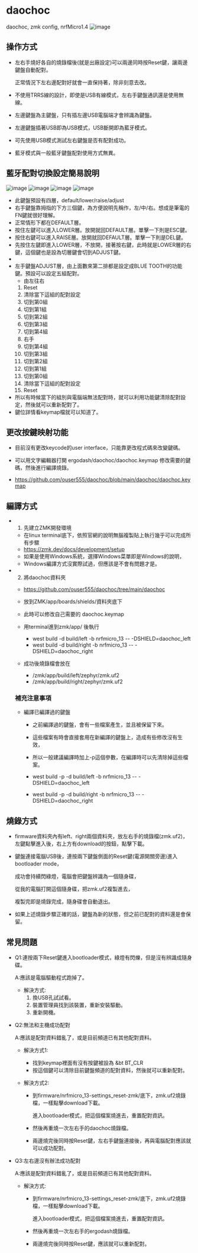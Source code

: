# daochoc
daochoc, zmk config, nrfMicro1.4
![image](https://github.com/ouser555/daochoc/blob/main/pic/ZwHFFmVuw4.png)


## 操作方式
* 左右手燒好各自的燒錄檔後(就是出廠設定)可以兩邊同時按Reset鍵，讓兩邊鍵盤自動配對。

  正常情況下左右邊配對好就會一直保持著，除非刻意去改。
  
* 不使用TRRS線的設計，即使是USB有線模式，左右手鍵盤通訊還是使用無線。  

* 左邊鍵盤為主鍵盤，只有插左邊USB電腦端才會辨識為鍵盤。

* 左邊鍵盤插著USB即為USB模式，USB斷開即為藍牙模式。

* 可先使用USB模式測試左右鍵盤是否有配對成功。

* 藍牙模式與一般藍牙鍵盤配對使用方式無異。

## 藍牙配對切換設定簡易說明
![image](https://github.com/ouser555/daochoc/blob/main/pic/layerdefault.png)
![image](https://github.com/ouser555/daochoc/blob/main/pic/layerlower.png)
![image](https://github.com/ouser555/daochoc/blob/main/pic/layerraise.png)
![image](https://github.com/ouser555/daochoc/blob/main/pic/layeradjust.png)
  * 此鍵盤預設有四層，default/lower/raise/adjust
  * 右手鍵盤靠拇指的下方三個鍵，為方便說明先稱作，左/中/右。想成是筆電的FN鍵就很好理解。
  * 正常情形下都在DEFAULT層。
  * 按住左鍵可以進入LOWER層。放開就回DEFAULT層。單擊一下則是ESC鍵。
  * 按住右鍵可以進入RAISE層。放開就回DEFAULT層。單擊一下則是DEL鍵。
  * 先按住左鍵即進入LOWER層，不放開，接著按右鍵，此時就是LOWER層的右鍵，這個鍵也是設為切層鍵會切到ADJUST鍵。
  * 
  * 左手鍵盤ADJUST層，由上面數來第二排都是設定成BLUE TOOTH的功能鍵。預設可以設定五組配對。
    * 由左往右
    1. Reset
    2. 清除當下這組的配對設定
    3. 切到第0組
    4. 切到第1組
    5. 切到第2組
    6. 切到第3組
    7. 切到第4組
    8. 右手
    9. 切到第4組
    10. 切到第3組
    11. 切到第2組
    12. 切到第1組
    13. 切到第0組
    14. 清除當下這組的配對設定
    15. Reset
  * 所以有時候當下的組別與電腦端無法配對時，就可以利用功能鍵清除配對設定，然後就可以重新配對了。
  * 鍵位詳情看keymap檔就可以知道了。

## 更改按鍵映射功能
  * 目前沒有更改keycode的user interface，只能靠更改程式碼來改變鍵碼。
  
  * 可以用文字編輯器打開 ergodash/daochoc/daochoc.keymap 修改需要的鍵碼，然後進行編譯燒錄。
  
  * https://github.com/ouser555/daochoc/blob/main/daochoc/daochoc.keymap

## 編譯方式
 
* 1. 先建立ZMK開發環境
  * 在linux terminal底下，依照官網的說明無腦複製貼上執行幾乎可以完成所有步驟
  * https://zmk.dev/docs/development/setup
  * 如果是使用Windows系統，選擇Windows菜單即是Windows的說明，
  * Windows編譯方式沒實際試過，但應該是不會有問題才是。
  
  
* 2. 將daochoc資料夾
  * https://github.com/ouser555/daochoc/tree/main/daochoc
  * 放到ZMK/app/boards/shields/資料夾底下
  
  
  * 此時可以修改自己需要的 daochoc.keymap
  
  
  * 用terminal進到zmk/app/ 後執行
  
    * west build -d build/left -b nrfmicro_13 -- -DSHIELD=daochoc_left
    * west build -d build/right -b nrfmicro_13 -- -DSHIELD=daochoc_right
  
  
  * 成功後燒錄檔會放在
    * /zmk/app/build/left/zephyr/zmk.uf2
    * /zmk/app/build/right/zephyr/zmk.uf2


   ### 補充注意事項
  * 編譯已編譯過的鍵盤
    * 之前編譯過的鍵盤，會有一些檔案產生，並且被保留下來。
    * 這些檔案有時會直接套用在新編譯的鍵盤上，造成有些修改沒有生效，
    * 所以一般建議編譯時加上-p這個參數，在編譯時可以先清除掉這些檔案。
      
    * west build -p -d build/left -b nrfmicro_13 -- -DSHIELD=daochoc_left
    * west build -p -d build/right -b nrfmicro_13 -- -DSHIELD=daochoc_right


## 燒錄方式

* firmware資料夾內有left、right兩個資料夾，放左右手的燒錄檔(zmk.uf2)，
  左鍵點擊進入後，右上方有download的按鈕，點擊下載。
  
* 鍵盤連接電腦USB後，連按兩下鍵盤側面的Reset鍵(電源開關旁邊)進入bootloader mode，

  成功會持續閃綠燈，電腦會把鍵盤辨識為一個隨身碟，
  
  從我的電腦打開這個隨身碟，把zmk.uf2複製進去，
  
  複製完即是燒錄完成，隨身碟會自動退出。
  
* 如果上述燒錄步驟正確的話，鍵盤為新的狀態，但之前已配對的資料還是會保留。

## 常見問題
* Q1:連按兩下Reset鍵進入bootloader模式，綠燈有閃爍，但是沒有辨識成隨身碟。

  A:應該是電腦驅動程式跑掉了。
  * 解決方式:
    1. 換USB孔試試看。
    2. 裝置管理員找到該裝置，重新安裝驅動。
    3. 重新開機。


* Q2:無法和主機成功配對

  A:應該是配對資料錯亂了，或是目前頻道已有其他配對資料。
  * 解決方式1:
  
    * 找到keymap裡面有沒有按鍵被設為 &bt BT_CLR
    * 按這個鍵可以清除目前鍵盤頻道的配對資料，然後就可以重新配對。
    
  * 解決方式2:
    * 到firmware/nrfmicro_13-settings_reset-zmk/底下，zmk.uf2燒錄檔，一樣點擊download下載。
    
      進入bootloader模式，把這個檔案燒進去，重置配對資訊。
      
      
    * 然後再重燒一次左右手的daochoc燒錄檔。
    
    
    * 兩邊燒完後同時按Reset鍵，左右手鍵盤連接後，再與電腦配對應該就可以成功配對。

* Q3:左右邊沒有辦法成功配對

  A:應該是配對資料錯亂了，或是目前頻道已有其他配對資料。

  * 解決方式:
    * 到firmware/nrfmicro_13-settings_reset-zmk/底下，zmk.uf2燒錄檔，一樣點擊download下載。
    
      進入bootloader模式，把這個檔案燒進去，重置配對資訊。
      
      
    * 然後再重燒一次左右手的ergodash燒錄檔。
    
    
    * 兩邊燒完後同時按Reset鍵，應該就可以重新配對。
